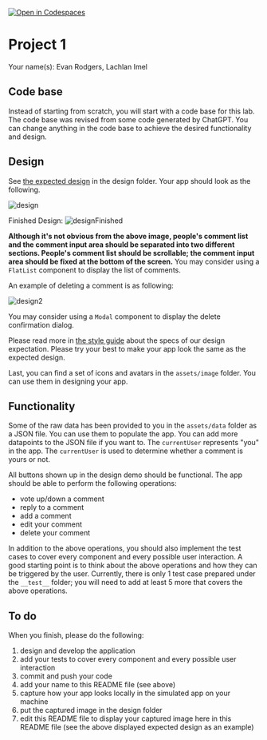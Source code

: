 [![Open in Codespaces](https://classroom.github.com/assets/launch-codespace-7f7980b617ed060a017424585567c406b6ee15c891e84e1186181d67ecf80aa0.svg)](https://classroom.github.com/open-in-codespaces?assignment_repo_id=10898134)
# Project 1

Your name(s): Evan Rodgers, Lachlan Imel

## Code base

Instead of starting from scratch, you will start with a code base for this lab. The code base was revised from some code generated by ChatGPT. You can change anything in the code base to achieve the desired functionality and design. 

## Design

See [the expected design](./design/mobile-design.jpg) in the design folder. Your app should look as the following.

![design](./design/mobile-design.jpg)

Finished Design:
![designFinished](./design/finished-demo.png)

**Although it's not obvious from the above image, people's comment list and the comment input area should be separated into two different sections. People's comment list should be scrollable; the comment input area should be fixed at the bottom of the screen.** You may consider using a `FlatList` component to display the list of comments.

An example of deleting a comment is as following:

![design2](./design/mobile-modal.jpg)

You may consider using a `Modal` component to display the delete confirmation dialog.

Please read more in [the style guide](./style-guide.md) about the specs of our design expectation. Please try your best to make your app look the same as the expected design. 

Last, you can find a set of icons and avatars in the `assets/image` folder. You can use them in designing your app.

## Functionality

Some of the raw data has been provided to you in the `assets/data` folder as a JSON file. You can use them to populate the app. You can add more datapoints to the JSON file if you want to. The `currentUser` represents "you" in the app. The `currentUser` is used to determine whether a comment is yours or not.

All buttons shown up in the design demo should be functional. The app should be able to perform the following operations:

* vote up/down a comment
* reply to a comment
* add a comment
* edit your comment
* delete your comment

In addition to the above operations, you should also implement the test cases to cover every component and every possible user interaction. A good starting point is to think about the above operations and how they can be triggered by the user. Currently, there is only 1 test case prepared under the `__test__` folder; you will need to add at least 5 more that covers the above operations.

## To do

When you finish, please do the following:

1. design and develop the application
1. add your tests to cover every component and every possible user interaction
1. commit and push your code
2. add your name to this README file (see above)
3. capture how your app looks locally in the simulated app on your machine
4. put the captured image in the design folder
5. edit this README file to display your captured image here in this README file (see the above displayed expected design as an example)